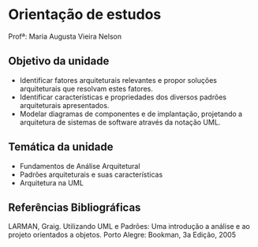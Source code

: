 # Orientação de estudos

Profª: Maria Augusta Vieira Nelson

## Objetivo da unidade

- Identificar fatores arquiteturais relevantes e propor soluções arquiteturais que resolvam estes fatores.
- Identificar características e propriedades dos diversos padrões arquiteturais apresentados.
- Modelar diagramas de componentes e de implantação, projetando a arquitetura de sistemas de software através da notação UML.


## Temática da unidade

- Fundamentos de Análise Arquitetural
- Padrões arquiteturais e suas características
- Arquitetura na UML


## Referências Bibliográficas

LARMAN, Graig. Utilizando UML e Padrões: Uma introdução a análise e ao projeto orientados a objetos. Porto Alegre: Bookman, 3a Edição, 2005